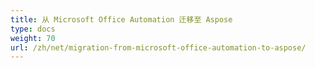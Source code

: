 ```yaml
---
title: 从 Microsoft Office Automation 迁移至 Aspose
type: docs
weight: 70
url: /zh/net/migration-from-microsoft-office-automation-to-aspose/
---
```



